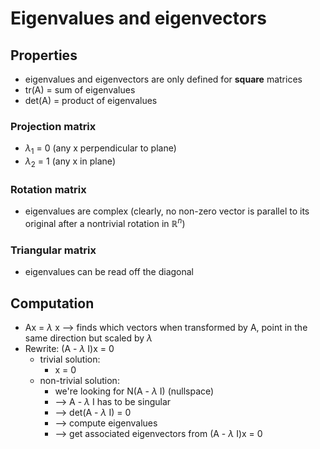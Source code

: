 # Eigenvalues and eigenvectors

## Properties

- eigenvalues and eigenvectors are only defined for __square__ matrices
- tr(A) = sum of eigenvalues
- det(A) = product of eigenvalues

### Projection matrix

- $\lambda_1$ = 0 (any x perpendicular to plane)
- $\lambda_2$ = 1 (any x in plane)

### Rotation matrix

- eigenvalues are complex (clearly, no non-zero vector is parallel to its original after a nontrivial rotation in $\mathbb{R}^n$)

### Triangular matrix

- eigenvalues can be read off the diagonal

## Computation
- Ax = $\lambda$ x --> finds which vectors when transformed by A, point in the same direction but scaled by $\lambda$
- Rewrite: (A - $\lambda$ I)x = 0
  - trivial solution: 
    - x = 0
  - non-trivial solution: 
    - we're looking for N(A - $\lambda$ I) (nullspace)
    - --> A - $\lambda$ I has to be singular
    - --> det(A - $\lambda$ I) = 0
    - --> compute eigenvalues
    - --> get associated eigenvectors from (A - $\lambda$ I)x = 0